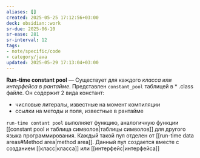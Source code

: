 ```yaml
---
aliases: []
created: 2025-05-25 17:12:56+03:00
deck: obsidian::work
sr-due: 2025-06-10
sr-ease: 281
sr-interval: 12
tags:
- note/specific/code
- category/java
updated: 2025-05-29 17:13:04+03:00
---
```


**Run-time constant pool**
—
Существует для каждого *класса или интерфейса в рантайме*. Представлен `constant_pool` таблицей в * .class файле. Он содержит 2 вида констант:
- числовые литералы, известные на момент компиляции
- ссылки на методы и поля, известные в рантайме

`run-time contant pool` выполняет функцию, аналогичную функции [[constant pool и таблица символов|таблицы символов]] для другого языка программирования. Каждый такой пул отделен от [[run-time data areas#Method area|method area]]. Данный пул создается вместе с созданием [[класс|класса]] или [[интерфейс|интерфейса]]